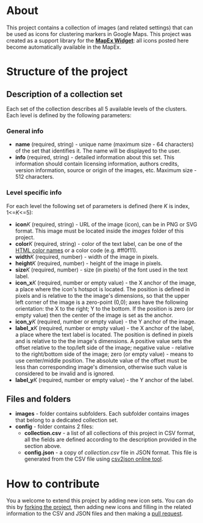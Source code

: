 # About
This project contains a collection of images (and related settings) that can be used as icons for clustering markers in Google Maps. This project was created as a support library for the **[MapEx Widget](https://github.com/rvalitov/widgetkit-map-ex)**: all icons posted here become automatically available in the MapEx.
  
# Structure of the project
## Description of a collection set
Each set of the collection describes all 5 available levels of the clusters. Each level is defined by the following parameters:

### General info
* **name** (required, string) - unique name (maximum size - 64 characters) of the set that identifies it. The name will be displayed to the user.
* **info** (required, string) - detailed information about this set. This information should contain licensing information, authors credits, version information, source or origin of the images, etc. Maximum size - 512 characters.

### Level specific info
For each level the following set of parameters is defined (here _K_ is index, 1<=_K_<=5):

* **icon**_K_ (required, string) - URL of the image (icon), can be in PNG or SVG format. This image must be located inside the _images_ folder of this project.
* **color**_K_ (required, string) - color of the text label, can be one of the [HTML color names](http://www.w3schools.com/colors/colors_names.asp) or a color code (e.g. #ff0f11). 
* **width**_K_ (required, number) - width of the image in pixels. 
* **height**_K_ (required, number) - height of the image in pixels.
* **size**_K_ (required, number) - size (in pixels) of the font used in the text label. 
* **icon_x**_K_ (required, number or empty value) - the X anchor of the image, a place where the icon's hotspot is located. The position is defined in pixels and is relative to the the image's dimensions, so that the upper left corner of the image is a zero-point (0,0); axes have the following orientation: the X to the right; Y to the bottom. If the position is zero (or empty value) then the center of the image is set as the anchor.
* **icon_y**_K_ (required, number or empty value) - the Y anchor of the image.
* **label_x**_K_ (required, number or empty value) - the X anchor of the label, a place where the text label is located. The position is defined in pixels and is relative to the the image's dimensions. A positive value sets the offset relative to the top/left side of the image; negative value - relative to the right/bottom side of the image; zero (or empty value) - means to use center/middle position. The absolute value of the offset must be less than corresponding image's dimension, otherwise such value is considered to be invalid and is ignored.
* **label_y**_K_ (required, number or empty value) - the Y anchor of the label.

## Files and folders

* **images** - folder contains subfolders. Each subfolder contains images that belong to a dedicated collection set.
* **config** - folder contains 2 files:
	* **collection.csv** - a list of all collections of this project in CSV format, all the fields are defined according to the description provided in the section above.
	* **config.json** - a copy of _collection.csv_ file in JSON format. This file is generated from the CSV file using [csv2json online tool](http://www.csvjson.com/csv2json).

# How to contribute
You a welcome to extend this project by adding new icon sets. You can do this by [forking the project](https://help.github.com/articles/fork-a-repo/), then adding new icons and filling in the related information to the CSV and JSON files and then making a [pull request](https://help.github.com/articles/creating-a-pull-request/).